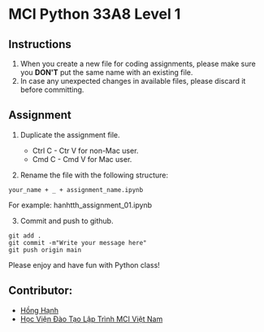 # __MCI Python 33A8 Level 1__

## Instructions

1. When you create a new file for coding assignments, please make sure you __DON'T__ put the same name with an existing file. 
2. In case any unexpected changes in available files, please discard it before committing.

## Assignment

1. Duplicate the assignment file.
    -  Ctrl C - Ctr V for non-Mac user.
    -  Cmd C - Cmd V for Mac user.

2. Rename the file with the following structure:
```
your_name + _ + assignment_name.ipynb
```

For example: hanhtth_assignment_01.ipynb

3. Commit and push to github.
```
git add .
git commit -m"Write your message here"
git push origin main
```

Please enjoy and have fun with Python class!

## Contributor:
- [Hồng Hạnh](https://github.com/honghanhh)
- [Học Viện Đào Tạo Lập Trình MCI Việt Nam](https://www.facebook.com/MCIVietNam2021)
